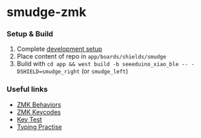 # smudge-zmk

### Setup & Build
1. Complete [development setup](https://zmk.dev/docs/development/setup)
2. Place content of repo in `app/boards/shields/smudge`
3. Build with `cd app && west build -b seeeduino_xiao_ble -- -DSHIELD=smudge_right` (or `smudge_left`)

### Useful links
- [ZMK Behaviors](https://zmk.dev/docs/behaviors/key-press)
- [ZMK Keycodes](https://zmk.dev/docs/codes)
- [Key Test](https://en.key-test.ru/)
- [Typing Practise](https://www.keybr.com/)
